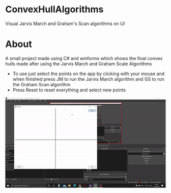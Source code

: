 # ConvexHullAlgorithms
Visual Jarvis March and Graham's Scan algorithms on UI

# About
A small project made using C# and winforms which shows the final convex hulls made after using the Jarvis March and Graham Scale Algorithms

- To use just select the points on the app by clicking with your mouse and when finished press JM to run the Jarvis March algorithm and GS to run the Graham Scan algorithm
- Press Reset to reset everything and select new points

![Demo](GIFs/JM.gif)
